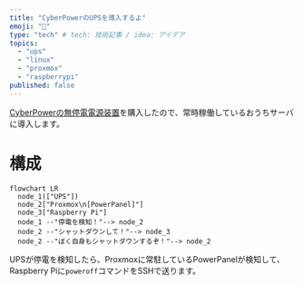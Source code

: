 ```yaml
---
title: "CyberPowerのUPSを導入するよ"
emoji: "🔋"
type: "tech" # tech: 技術記事 / idea: アイデア
topics:
  - "ups"
  - "linux"
  - "proxmox"
  - "raspberrypi"
published: false
---
```


[CyberPowerの無停電電源装置](https://www.cyberpower.com/jp/ja/product/sku/cp750pfclcd_jp)を購入したので、常時稼働しているおうちサーバに導入します。

# 構成

```mermaid
flowchart LR
  node_1(["UPS"])
  node_2["Proxmox\n[PowerPanel]"]
  node_3["Raspberry Pi"]
  node_1 --"停電を検知！"--> node_2
  node_2 --"シャットダウンして！"--> node_3
  node_2 --"ぼく自身もシャットダウンするぞ！"--> node_2
```

UPSが停電を検知したら、Proxmoxに常駐しているPowerPanelが検知して、Raspberry Piに`poweroff`コマンドをSSHで送ります。